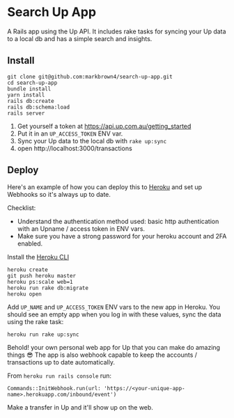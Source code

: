 # Search Up App

A Rails app using the Up API.
It includes rake tasks for syncing your Up data to a local db and has a simple search and insights.

## Install

```
git clone git@github.com:markbrown4/search-up-app.git
cd search-up-app
bundle install
yarn install
rails db:create
rails db:schema:load
rails server
```

1. Get yourself a token at https://api.up.com.au/getting_started
2. Put it in an `UP_ACCESS_TOKEN` ENV var.
3. Sync your Up data to the local db with `rake up:sync`
4. open http://localhost:3000/transactions

## Deploy

Here's an example of how you can deploy this to [Heroku](https://heroku.com/) and set up Webhooks so it's always up to date.

Checklist:

- Understand the authentication method used: basic http authentication with an Upname / access token in ENV vars.
- Make sure you have a strong password for your heroku account and 2FA enabled.

Install the [Heroku CLI](https://devcenter.heroku.com/articles/heroku-cli#download-and-install)

```
heroku create
git push heroku master
heroku ps:scale web=1
heroku run rake db:migrate
heroku open
```

Add `UP_NAME` and `UP_ACCESS_TOKEN` ENV vars to the new app in Heroku.
You should see an empty app when you log in with these values, sync the data using the rake task:

```
heroku run rake up:sync
```

Behold! your own personal web app for Up that you can make do amazing things 😎
The app is also webhook capable to keep the accounts / transactions up to date automatically.

From `heroku run rails console` run:

```
Commands::InitWebhook.run(url: 'https://<your-unique-app-name>.herokuapp.com/inbound/event')
```

Make a transfer in Up and it'll show up on the web.
